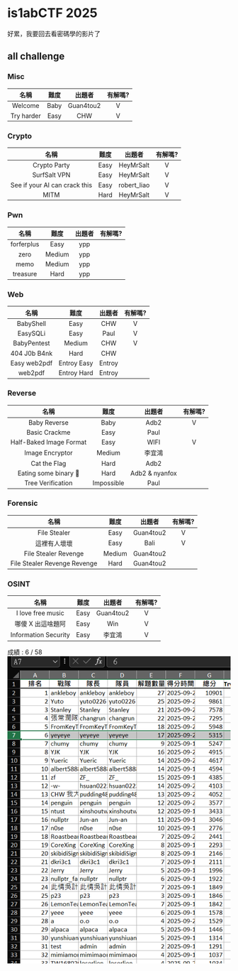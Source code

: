 # is1abCTF 2025

好累，我要回去看密碼學的影片了

## all challenge

### Misc

|    名稱    | 難度 |  出題者   | 有解嗎? |
| :--------: | :--: | :-------: | :-----: |
|  Welcome   | Baby | Guan4tou2 |    V    |
| Try harder | Easy |    CHW    |    V    |

### Crypto

|             名稱              | 難度 |   出題者    | 有解嗎? |
| :---------------------------: | :--: | :---------: | :-----: |
|         Crypto Party          | Easy |  HeyMrSalt  |    V    |
|         SurfSalt VPN          | Easy |  HeyMrSalt  |    V    |
| See if your AI can crack this | Easy | robert_liao |    V    |
|             MITM              | Hard |  HeyMrSalt  |    V    |

### Pwn

|    名稱    |  難度  | 出題者 | 有解嗎? |
| :--------: | :----: | :----: | :-----: |
| forferplus |  Easy  |  ypp   |         |
|    zero    | Medium |  ypp   |         |
|    memo    | Medium |  ypp   |         |
|  treasure  |  Hard  |  ypp   |         |

### Web

|     名稱     |    難度     | 出題者 | 有解嗎? |
| :----------: | :---------: | :----: | :-----: |
|  BabyShell   |    Easy     |  CHW   |    V    |
|   EasySQLi   |    Easy     |  Paul  |    V    |
| BabyPentest  |   Medium    |  CHW   |    V    |
| 404 J0b B4nk |    Hard     |  CHW   |         |
| Easy web2pdf | Entroy Easy | Entroy |         |
|   web2pdf    | Entroy Hard | Entroy |         |

### Reverse

|          名稱           |    難度    |     出題者     | 有解嗎? |
| :---------------------: | :--------: | :------------: | :-----: |
|      Baby Reverse       |    Baby    |      Adb2      |    V    |
|      Basic Crackme      |    Easy    |      Paul      |         |
| Half-Baked Image Format |    Easy    |      WIFI      |    V    |
|     Image Encryptor     |   Medium   |     李宜鴻     |         |
|      Cat the Flag       |    Hard    |      Adb2      |         |
|  Eating some binary 🦄  |    Hard    | Adb2 & nyanfox |         |
|    Tree Verification    | Impossible |      Paul      |         |

### Forensic

|             名稱             |  難度  |  出題者   | 有解嗎? |
| :--------------------------: | :----: | :-------: | :-----: |
|         File Stealer         |  Easy  | Guan4tou2 |    V    |
|         這裡有人壞壞         |  Easy  |   Bali    |    V    |
|     File Stealer Revenge     | Medium | Guan4tou2 |         |
| File Stealer Revenge Revenge |  Hard  | Guan4tou2 |         |

### OSINT

|         名稱         | 難度 |  出題者   | 有解嗎? |
| :------------------: | :--: | :-------: | :-----: |
|  I love free music   | Easy | Guan4tou2 |    V    |
|  哪傻 X 出這啥題阿   | Easy |    Win    |    V    |
| Information Security | Easy |  李宜鴻   |    V    |

成績 : 6 / 58
![記分板](rank.png)
